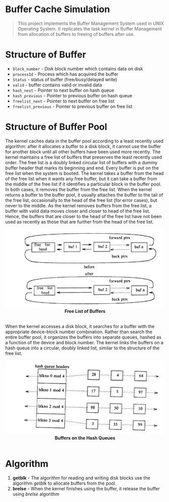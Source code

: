 # Buffer Cache Simulation
> This project implements the Buffer Management System used in UNIX Operating System. It replicates the task kernel in Buffer Management from allocation of buffers to freeing of buffers after use.

# Structure of Buffer
* `block_number` - Disk block number which contains data on disk
* `processId` - Process which has acquired the buffer 
* `Status` - status of buffer (free/busy/delayed write)
* `valid` - buffer contains valid or invalid data
* `hash_next` - Pointer to next buffer on hash queue
* `hash_previous` - Pointer to previous buffer on hash queue
* `freelist_next` - Pointer to next buffer on free list
* `freelist_previous` - Pointer to previous buffer on free list

# Structure of Buffer Pool
The kernel caches data in the buffer pool according to a least recently used algorithm: after it allocates a buffer to a 
disk block, it cannot use the buffer for another block until all other buffers have been used more recently. The kernel
maintains a free list of buffers that preserves the least recently used order. The free list is a doubly linked circular 
list of buffers with a dummy buffer header that marks its beginning and end. Every buffer is put on the free list when 
the system is booted. The kernel takes a buffer from the head of the free list when it wants any free buffer, but it can 
take a buffer from the middle of the free list if it identifies a particular block in the buffer pool. In both cases, it 
removes the buffer from the free list. When the kernel returns a buffer to the buffer pool, it usually attaches the 
buffer to the tail of the free list, occasionally to the head of the free list (for error cases), but never to the 
middle. As the kernel removes buffers from the free list, a buffer with valid data moves closer and closer to head of the 
free list. Hence, the buffers that are closer to the head of the free list have not been used as recently as those that 
are further from the head of the free list.

<p align="center">
  <img src="/Images/free_list_of_buffer.png">
  <b>Free List of Buffers</b><br><br>
</p>

When the kernel accesses a disk block, it searches for a buffer with the appropriate device-block number combination. 
Rather than search the entire buffer pool, it organizes the buffers into separate queues, hashed as a function of the 
device and block number. The kernel links the buffers on a hash queue into a circular, doubly linked list, similar to the 
structure of the free list.

<p align="center">
  <img src="/Images/buffer_hash_queue.png">
  <b>Buffers on the Hash Queues</b><br><br>
</p>

# Algorithm
1. **getblk** - The algorithm for reading and writing disk blocks use the algorithm *getblk* to allocate buffers from the pool
2. **brelse** - When the kernel finishes using the buffer, it release the buffer using *brelse* algorithm  











